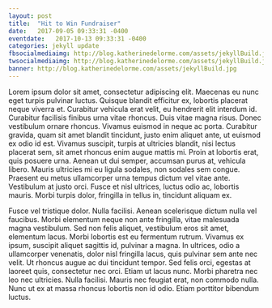 ```yaml
---
layout: post
title:  "Hit to Win Fundraiser"
date:   2017-09-05 09:33:31 -0400
eventdate:   2017-10-13 09:33:31 -0400
categories: jekyll update
fbsocialmediaimg: http://blog.katherinedelorme.com/assets/jekyllBuild.jpg
twsocialmediaimg: http://blog.katherinedelorme.com/assets/jekyllBuild.jpg
banner: http://blog.katherinedelorme.com/assets/jekyllBuild.jpg
---
```


Lorem ipsum dolor sit amet, consectetur adipiscing elit. Maecenas eu nunc eget turpis pulvinar luctus. Quisque blandit efficitur ex, lobortis placerat neque viverra et. Curabitur vehicula erat velit, eu hendrerit elit interdum id. Curabitur facilisis finibus urna vitae rhoncus. Duis vitae magna risus. Donec vestibulum ornare rhoncus. Vivamus euismod in neque ac porta. Curabitur gravida, quam sit amet blandit tincidunt, justo enim aliquet ante, ut euismod ex odio id est. Vivamus suscipit, turpis at ultricies blandit, nisi lectus placerat sem, sit amet rhoncus enim augue mattis mi. Proin at lobortis erat, quis posuere urna. Aenean ut dui semper, accumsan purus at, vehicula libero. Mauris ultricies mi eu ligula sodales, non sodales sem congue. Praesent eu metus ullamcorper urna tempus dictum vel vitae ante. Vestibulum at justo orci. Fusce et nisl ultrices, luctus odio ac, lobortis mauris. Morbi turpis dolor, fringilla in tellus in, tincidunt aliquam ex.

Fusce vel tristique dolor. Nulla facilisi. Aenean scelerisque dictum nulla vel faucibus. Morbi elementum neque non ante fringilla, vitae malesuada magna vestibulum. Sed non felis aliquet, vestibulum eros sit amet, elementum lacus. Morbi lobortis est eu fermentum rutrum. Vivamus ex ipsum, suscipit aliquet sagittis id, pulvinar a magna. In ultrices, odio a ullamcorper venenatis, dolor nisl fringilla lacus, quis pulvinar sem ante nec velit. Ut rhoncus augue ac dui tincidunt tempor. Sed felis orci, egestas at laoreet quis, consectetur nec orci. Etiam ut lacus nunc. Morbi pharetra nec leo nec ultricies. Nulla facilisi. Mauris nec feugiat erat, non commodo nulla. Nunc ut ex at massa rhoncus lobortis non id odio. Etiam porttitor bibendum luctus.
